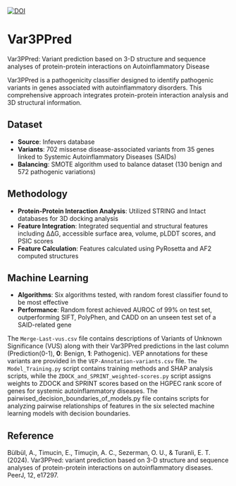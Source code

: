 [![DOI](https://zenodo.org/badge/DOI/10.5281/zenodo.10675784.svg)](https://doi.org/10.5281/zenodo.10675784)
# Var3PPred

Var3PPred: Variant prediction based on 3-D structure and sequence analyses of protein-protein interactions on Autoinflammatory Disease

Var3PPred is a pathogenicity classifier designed to identify pathogenic variants in genes associated with autoinflammatory disorders. This comprehensive approach integrates protein-protein interaction analysis and 3D structural information.

## Dataset
- **Source**: Infevers database
- **Variants**: 702 missense disease-associated variants from 35 genes linked to Systemic Autoinflammatory Diseases (SAIDs)
- **Balancing**: SMOTE algorithm used to balance dataset (130 benign and 572 pathogenic variations)

## Methodology
- **Protein-Protein Interaction Analysis**: Utilized STRING and Intact databases for 3D docking analysis
- **Feature Integration**: Integrated sequential and structural features including ∆∆G, accessible surface area, volume, pLDDT scores, and PSIC scores
- **Feature Calculation**: Features calculated using PyRosetta and AF2 computed structures

## Machine Learning
- **Algorithms**: Six algorithms tested, with random forest classifier found to be most effective
- **Performance**: Random forest achieved AUROC of 99% on test set, outperforming SIFT, PolyPhen, and CADD on an unseen test set of a SAID-related gene

The `Merge-Last-vus.csv` file contains descriptions of Variants of Unknown Significance (VUS) along with their Var3PPred predictions in the last column (Prediction(0-1), **0**: Benign, **1**: Pathogenic). VEP annotations for these variants are provided in the `VEP-Annotation-variants.csv` file. `The Model_Training.py` script contains training methods and SHAP analysis scripts, while the `ZDOCK_and_SPRINT_weighted-scores.py` script assigns weights to ZDOCK and SPRINT scores based on the HGPEC rank score of genes for systemic autoinflammatory diseases. The pairwised_decision_boundaries_of_models.py file contains scripts for analyzing pairwise relationships of features in the six selected machine learning models with decision boundaries.

## Reference
Bülbül, A., Timucin, E., Timuçin, A. C., Sezerman, O. U., & Turanli, E. T. (2024). Var3PPred: variant prediction based on 3-D structure and sequence analyses of protein-protein interactions on autoinflammatory diseases. PeerJ, 12, e17297.
